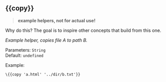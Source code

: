 ## \{{copy}}

> **example helpers, not for actual use!**

Why do this? The goal is to inspire other concepts that build from this one.

_Example helper, copies file A to path B._

Parameters: `String`
<br> Default: `undefined`

Example:

```handlebars
\{{copy 'a.html' '../dir/b.txt'}}
```

